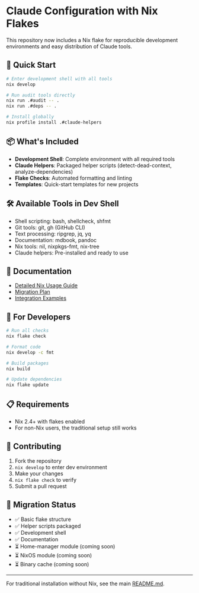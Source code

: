 # Claude Configuration with Nix Flakes

This repository now includes a Nix flake for reproducible development environments and easy distribution of Claude tools.

## 🚀 Quick Start

```bash
# Enter development shell with all tools
nix develop

# Run audit tools directly
nix run .#audit -- .
nix run .#deps -- .

# Install globally
nix profile install .#claude-helpers
```

## 📦 What's Included

- **Development Shell**: Complete environment with all required tools
- **Claude Helpers**: Packaged helper scripts (detect-dead-context, analyze-dependencies)
- **Flake Checks**: Automated formatting and linting
- **Templates**: Quick-start templates for new projects

## 🛠️ Available Tools in Dev Shell

- Shell scripting: bash, shellcheck, shfmt
- Git tools: git, gh (GitHub CLI)
- Text processing: ripgrep, jq, yq
- Documentation: mdbook, pandoc
- Nix tools: nil, nixpkgs-fmt, nix-tree
- Claude helpers: Pre-installed and ready to use

## 📖 Documentation

- [Detailed Nix Usage Guide](.claude/docs/nix-flake-usage.md)
- [Migration Plan](.claude/nix-flake-migration-plan.md)
- [Integration Examples](.claude/examples/nix-integration.md)

## 🔧 For Developers

```bash
# Run all checks
nix flake check

# Format code
nix develop -c fmt

# Build packages
nix build

# Update dependencies
nix flake update
```

## 📋 Requirements

- Nix 2.4+ with flakes enabled
- For non-Nix users, the traditional setup still works

## 🤝 Contributing

1. Fork the repository
2. `nix develop` to enter dev environment
3. Make your changes
4. `nix flake check` to verify
5. Submit a pull request

## 🔄 Migration Status

- ✅ Basic flake structure
- ✅ Helper scripts packaged
- ✅ Development shell
- ✅ Documentation
- ⏳ Home-manager module (coming soon)
- ⏳ NixOS module (coming soon)
- ⏳ Binary cache (coming soon)

---

For traditional installation without Nix, see the main [README.md](README.md).